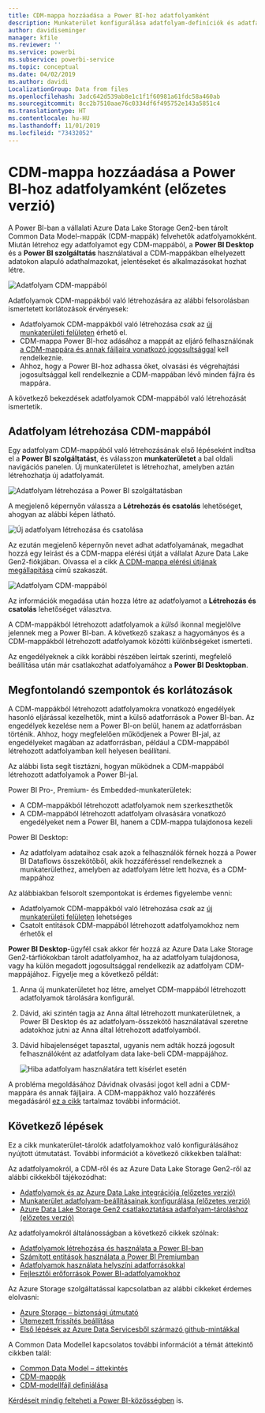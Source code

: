 ```yaml
---
title: CDM-mappa hozzáadása a Power BI-hoz adatfolyamként
description: Munkaterület konfigurálása adatfolyam-definíciók és adatfájlok Azure Data Lake Storage Gen2-beli tárolására
author: davidiseminger
manager: kfile
ms.reviewer: ''
ms.service: powerbi
ms.subservice: powerbi-service
ms.topic: conceptual
ms.date: 04/02/2019
ms.author: davidi
LocalizationGroup: Data from files
ms.openlocfilehash: 3adc642d539ab8e1c1f1f60981a61fdc58a460ab
ms.sourcegitcommit: 8cc2b7510aae76c0334df6f495752e143a5851c4
ms.translationtype: HT
ms.contentlocale: hu-HU
ms.lasthandoff: 11/01/2019
ms.locfileid: "73432052"
---
```

# <a name="add-a-cdm-folder-to-power-bi-as-a-dataflow-preview"></a>CDM-mappa hozzáadása a Power BI-hoz adatfolyamként (előzetes verzió)

A Power BI-ban a vállalati Azure Data Lake Storage Gen2-ben tárolt Common Data Model-mappák (CDM-mappák) felvehetők adatfolyamokként. Miután létrehoz egy adatfolyamot egy CDM-mappából, a **Power BI Desktop** és a **Power BI szolgáltatás** használatával a CDM-mappákban elhelyezett adatokon alapuló adathalmazokat, jelentéseket és alkalmazásokat hozhat létre.

![Adatfolyam CDM-mappából](media/service-dataflows-add-cdm-folder/dataflow-from-cdm-folder_01.jpg)

Adatfolyamok CDM-mappákból való létrehozására az alábbi felsorolásban ismertetett korlátozások érvényesek:

* Adatfolyamok CDM-mappákból való létrehozása *csak* az [új munkaterületi felületen](service-create-the-new-workspaces.md) érhető el. 
* CDM-mappa Power BI-hoz adásához a mappát az eljáró felhasználónak [a CDM-mappára és annak fájljaira vonatkozó jogosultsággal](https://go.microsoft.com/fwlink/?linkid=2029121) kell rendelkeznie.
* Ahhoz, hogy a Power BI-hoz adhassa őket, olvasási és végrehajtási jogosultsággal kell rendelkeznie a CDM-mappában lévő minden fájlra és mappára.

A következő bekezdések adatfolyamok CDM-mappából való létrehozását ismertetik.

## <a name="create-a-dataflow-from-a-cdm-folder"></a>Adatfolyam létrehozása CDM-mappából

Egy adatfolyam CDM-mappából való létrehozásának első lépéseként indítsa el a **Power BI szolgáltatást**, és válasszon **munkaterületet** a bal oldali navigációs panelen. Új munkaterületet is létrehozhat, amelyben aztán létrehozhatja új adatfolyamát.

![Adatfolyam létrehozása a Power BI szolgáltatásban](media/service-dataflows-add-cdm-folder/dataflow-from-cdm-folder_02.jpg)

A megjelenő képernyőn válassza a **Létrehozás és csatolás** lehetőséget, ahogyan az alábbi képen látható.

![Új adatfolyam létrehozása és csatolása](media/service-dataflows-add-cdm-folder/dataflow-from-cdm-folder_03.jpg)

Az ezután megjelenő képernyőn nevet adhat adatfolyamának, megadhat hozzá egy leírást és a CDM-mappa elérési útját a vállalat Azure Data Lake Gen2-fiókjában. Olvassa el a cikk [A CDM-mappa elérési útjának megállapítása](service-dataflows-configure-workspace-storage-settings.md#get-the-uri-of-stored-dataflow-files) című szakaszát. 

![Adatfolyam CDM-mappából](media/service-dataflows-add-cdm-folder/dataflow-from-cdm-folder_01.jpg)

Az információk megadása után hozza létre az adatfolyamot a **Létrehozás és csatolás** lehetőséget választva.

A CDM-mappákból létrehozott adatfolyamok a *külső* ikonnal megjelölve jelennek meg a Power BI-ban. A következő szakasz a hagyományos és a CDM-mappákból létrehozott adatfolyamok közötti különbségeket ismerteti.

Az engedélyeknek a cikk korábbi részében leírtak szerinti, megfelelő beállítása után már csatlakozhat adatfolyamához a **Power BI Desktopban**.


## <a name="considerations-and-limitations"></a>Megfontolandó szempontok és korlátozások

A CDM-mappákból létrehozott adatfolyamokra vonatkozó engedélyek hasonló eljárással kezelhetők, mint a külső adatforrások a Power BI-ban. Az engedélyek kezelése nem a Power BI-on belül, hanem az adatforrásban történik. Ahhoz, hogy megfelelően működjenek a Power BI-jal, az engedélyeket magában az adatforrásban, például a CDM-mappából létrehozott adatfolyamban kell helyesen beállítani.

Az alábbi lista segít tisztázni, hogyan működnek a CDM-mappából létrehozott adatfolyamok a Power BI-jal.

Power BI Pro-, Premium- és Embedded-munkaterületek:
* A CDM-mappákból létrehozott adatfolyamok nem szerkeszthetők
* A CDM-mappából létrehozott adatfolyam olvasására vonatkozó engedélyeket nem a Power BI, hanem a CDM-mappa tulajdonosa kezeli

Power BI Desktop:
* Az adatfolyam adataihoz csak azok a felhasználók férnek hozzá a Power BI Dataflows összekötőből, akik hozzáféréssel rendelkeznek a munkaterülethez, amelyben az adatfolyam létre lett hozva, és a CDM-mappához


Az alábbiakban felsorolt szempontokat is érdemes figyelembe venni:

* Adatfolyamok CDM-mappákból való létrehozása *csak* az [új munkaterületi felületen](service-create-the-new-workspaces.md) lehetséges
* Csatolt entitások CDM-mappából létrehozott adatfolyamokhoz nem érhetők el


**Power BI Desktop**-ügyfél csak akkor fér hozzá az Azure Data Lake Storage Gen2-tárfiókokban tárolt adatfolyamhoz, ha az adatfolyam tulajdonosa, vagy ha külön megadott jogosultsággal rendelkezik az adatfolyam CDM-mappájához. Figyelje meg a következő példát:

1.  Anna új munkaterületet hoz létre, amelyet CDM-mappából létrehozott adatfolyamok tárolására konfigurál.
2.  Dávid, aki szintén tagja az Anna által létrehozott munkaterületnek, a Power BI Desktop és az adatfolyam-összekötő használatával szeretne adatokhoz jutni az Anna által létrehozott adatfolyamból.
3.  Dávid hibajelenséget tapasztal, ugyanis nem adták hozzá jogosult felhasználóként az adatfolyam data lake-beli CDM-mappájához.

    ![Hiba adatfolyam használatára tett kísérlet esetén](media/service-dataflows-configure-workspace-storage-settings/dataflow-storage-settings_08.jpg)

A probléma megoldásához Dávidnak olvasási jogot kell adni a CDM-mappára és annak fájljaira. A CDM-mappákhoz való hozzáférés megadásáról [ez a cikk](https://go.microsoft.com/fwlink/?linkid=2029121) tartalmaz további információt.


## <a name="next-steps"></a>Következő lépések

Ez a cikk munkaterület-tárolók adatfolyamokhoz való konfigurálásához nyújtott útmutatást. További információt a következő cikkekben találhat:

Az adatfolyamokról, a CDM-ről és az Azure Data Lake Storage Gen2-ről az alábbi cikkekből tájékozódhat:

* [Adatfolyamok és az Azure Data Lake integrációja (előzetes verzió)](service-dataflows-azure-data-lake-integration.md)
* [Munkaterület adatfolyam-beállításainak konfigurálása (előzetes verzió)](service-dataflows-configure-workspace-storage-settings.md)
* [Azure Data Lake Storage Gen2 csatlakoztatása adatfolyam-tároláshoz (előzetes verzió)](service-dataflows-connect-azure-data-lake-storage-gen2.md)

Az adatfolyamokról általánosságban a következő cikkek szólnak:

* [Adatfolyamok létrehozása és használata a Power BI-ban](service-dataflows-create-use.md)
* [Számított entitások használata a Power BI Premiumban](service-dataflows-computed-entities-premium.md)
* [Adatfolyamok használata helyszíni adatforrásokkal](service-dataflows-on-premises-gateways.md)
* [Fejlesztői erőforrások Power BI-adatfolyamokhoz](service-dataflows-developer-resources.md)

Az Azure Storage szolgáltatással kapcsolatban az alábbi cikkeket érdemes elolvasni:
* [Azure Storage – biztonsági útmutató](https://docs.microsoft.com/azure/storage/common/storage-security-guide)
* [Ütemezett frissítés beállítása](refresh-scheduled-refresh.md)
* [Első lépések az Azure Data Servicesből származó github-mintákkal](https://aka.ms/cdmadstutorial)

A Common Data Modellel kapcsolatos további információt a témát áttekintő cikkben talál:
* [Common Data Model – áttekintés](https://docs.microsoft.com/powerapps/common-data-model/overview)
* [CDM-mappák](https://go.microsoft.com/fwlink/?linkid=2045304)
* [CDM-modellfájl definiálása](https://go.microsoft.com/fwlink/?linkid=2045521)

[Kérdéseit mindig felteheti a Power BI-közösségben](http://community.powerbi.com/) is.

